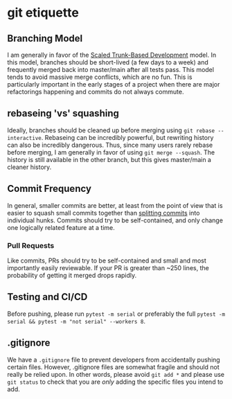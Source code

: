 # git etiquette

## Branching Model

I am generally in favor of the [Scaled Trunk-Based Development](https://trunkbaseddevelopment.com) model. In this model, branches should be short-lived (a few days to a week) and frequently merged back into master/main after all tests pass. This model tends to avoid massive merge conflicts, which are no fun. This is particularly important in the early stages of a project when there are major refactorings happening and commits do not always commute.

## rebaseing 'vs' squashing

Ideally, branches should be cleaned up before merging using `git rebase --interactive`. Rebaseing can be incredibly powerful, but rewriting history can also be incredibly dangerous. Thus, since many users rarely rebase before merging, I am generally in favor of using `git merge --squash`. The history is still available in the other branch, but this gives master/main a cleaner history.

## Commit Frequency

In general, smaller commits are better, at least from the point of view that is easier to squash small commits together than [splitting commits](https://git-scm.com/docs/git-rebase#_splitting_commits) into individual hunks. Commits should try to be self-contained, and only change one logically related feature at a time.

### Pull Requests

Like commits, PRs should try to be self-contained and small and most importantly easily reviewable. If your PR is greater than ~250 lines, the probability of getting it merged drops rapidly.

## Testing and CI/CD

Before pushing, please run `pytest -m serial` or preferably the full `pytest -m serial && pytest -m "not serial" --workers 8`.

## .gitignore

We have a `.gitignore` file to prevent developers from accidentally pushing certain files. However, .gitignore files are somewhat fragile and should not really be relied upon. In other words, please avoid `git add *` and please use `git status` to check that you are *only* adding the specific files you intend to add.